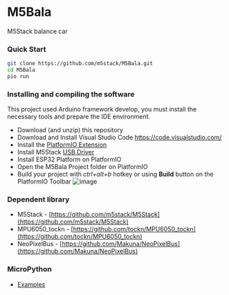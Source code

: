 # M5Bala
M5Stack balance car

### Quick Start

```bash
git clone https://github.com/m5stack/M5Bala.git
cd M5Bala
pio run
```

### Installing and compiling the software

This project used Arduino framework develop, you must install the necessary tools and prepare the IDE environment.
- Download (and unzip) this repository
- Download and Install Visual Studio Code https://code.visualstudio.com/
- Install the [PlatformIO Extension](https://platformio.org/get-started/ide?install=vscode)
- Install M5Stack [USB Driver](https://github.com/m5stack/M5Stack#installing-the-usb-driver)
- Install ESP32 Platform on PlatformIO
- Open the M5Bala Project folder on PlatformIO
- Build your project with *ctrl+alt+b* hotkey or using **Build** button on the PlatformIO Toolbar
![image](./docs/img/platformio-ide-vscode-build-project.png)

### Dependent library
- M5Stack - [https://github.com/m5stack/M5Stack](https://github.com/m5stack/M5Stack)
- MPU6050_tockn - [https://github.com/tockn/MPU6050_tockn](https://github.com/tockn/MPU6050_tockn)
- NeoPixelBus - [https://github.com/Makuna/NeoPixelBus](https://github.com/Makuna/NeoPixelBus)

### MicroPython
- [Examples](./mpy)
